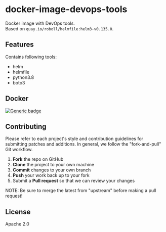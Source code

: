 # docker-image-devops-tools

Docker image with DevOps tools.  
Based on `quay.io/roboll/helmfile:helm3-v0.135.0`.

## Features

Contains following tools:

- helm
- helmfile
- python3.8
- boto3

## Docker

[![Generic badge](https://img.shields.io/badge/hub.docker.com-vfabi/docker_image_devops_tools.svg)](https://hub.docker.com/repository/docker/vfabi/docker-image-devops-tools)

## Contributing

Please refer to each project's style and contribution guidelines for submitting patches and additions. In general, we follow the "fork-and-pull" Git workflow.

 1. **Fork** the repo on GitHub
 2. **Clone** the project to your own machine
 3. **Commit** changes to your own branch
 4. **Push** your work back up to your fork
 5. Submit a **Pull request** so that we can review your changes

NOTE: Be sure to merge the latest from "upstream" before making a pull request!

## License

Apache 2.0
